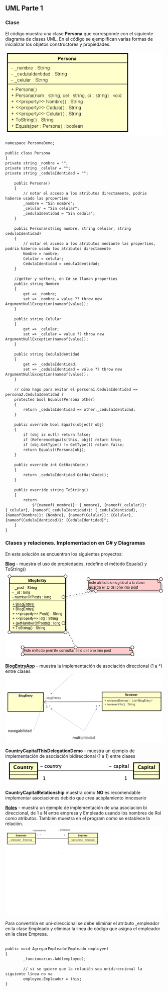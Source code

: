 ﻿## UML Parte 1 
### Clase ###
El código muestra una clase **Persona** que corresponde con el siguiente diagrama de clases UML. En el código se ejemplifican varias formas de inicializar los objetos constructores y propiedades.

![Persona.png](imagenes/Persona.png)

```
namespace PersonaDemo;

public class Persona
{
private string _nombre = "";
private string _celular = "";
private string _cedulaIdentidad = "";

    public Persona()
    {
        // notar el acceso a los atributos directamente, podria haberce usado las properties
        _nombre = "Sin nombre";
        _celular = "Sin celular";
        _cedulaIdentidad = "Sin cedula";
    }

    public Persona(string nombre, string celular, string cedulaIdentidad)
    {
        // notar el acceso a los atributos mediante las properties, podria haberce usado los atributos directamente
        Nombre = nombre;
        Celular = celular;
        CedulaIdentidad = cedulaIdentidad;
    }
    
    //getter y setters, en C# se llaman properties
    public string Nombre
    {
        get => _nombre;
        set => _nombre = value ?? throw new ArgumentNullException(nameof(value));
    }
    
    public string Celular
    {
        get => _celular;
        set => _celular = value ?? throw new ArgumentNullException(nameof(value));
    }
    
    public string CedulaIdentidad
    {
        get => _cedulaIdentidad;
        set => _cedulaIdentidad = value ?? throw new ArgumentNullException(nameof(value));
    }
    
    // cómo hago para evitar el persona1.CedulaIdentidad == persona2.CedulaIdentidad ?
    protected bool Equals(Persona other)
    {
        return _cedulaIdentidad == other._cedulaIdentidad;
    }

    public override bool Equals(object? obj)
    {
        if (obj is null) return false;
        if (ReferenceEquals(this, obj)) return true;
        if (obj.GetType() != GetType()) return false;
        return Equals((Persona)obj);
    }

    public override int GetHashCode()
    {
        return _cedulaIdentidad.GetHashCode();
    }

    public override string ToString()
    {
        return
            $"{nameof(_nombre)}: {_nombre}, {nameof(_celular)}: {_celular}, {nameof(_cedulaIdentidad)}: {_cedulaIdentidad}, {nameof(Nombre)}: {Nombre}, {nameof(Celular)}: {Celular}, {nameof(CedulaIdentidad)}: {CedulaIdentidad}";
    }
}
```

### Clases y relaciones. Implementacion en C# y Diagramas  

En esta solución se encuentran los siguientes proyectos:   

**[Blog](Blog/src)** - muestra el uso de propiedades, redefine el método Equals() y ToString() 
![BlogEntry](./imagenes/BlogEntry.png)

**[BlogEntryApp](BlogEntryApp/src)** - muestra la implementación de asociación direccional (1 a *) entre clases  
![BlogEntryReviewRel](./imagenes/BlogEntryReviewRel.png)

**CountryCapitalThisDelegationDemo** - muestra un ejemplo de implementación de asociación bidireccional (1 a 1) entre clases
![CountryCapital](./imagenes/CountryCapital.png)

**CountryCapitalRelationship** muestra como __NO__ es recomendable implementar asociaciones debido que crea acoplamiento inncesario

**[Roles](Roles/ClasesRoles/src)** - muestra un ejemplo de implementación de una asociacion bi direccional, de 1 a N entre empresa y Empleado 
usando los nombres de Rol como atributos. También muestra en el program como se establece la relación.
![EmpleadoEmpresa](imagenes/RolesRelaciones.png)

Para convertirla en uni-direccional se debe eliminar el atributo _empleador en la clase Empleado 
y eliminar la linea de código que asigna el empleador en la clase Empresa. 

```

public void AgregarEmpleado(Empleado employee)
{
        _funcionarios.Add(employee);

        // si se quiere que la relación sea unidireccional la siguiente línea no va
        employee.Empleador = this;
}

```
